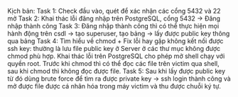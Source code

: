 Kịch bản:
Task 1: Check đầu vào, quét để xác nhận các cổng 5432 và 22 mở
Task 2: Khai thác lỗi đăng nhập trên PostgreSQL, cổng 5432 -> Đăng nhập thành công
Task 3: Đăng nhập thành công thì có thể thực hiện mọi hành động trên csdl -> tạo superuser, tạo bảng ->  lấy được public key thông qua bảng
Task 4: Tìm hiểu về chmod + Fix lỗi hay gặp không kết nối được ssh key: thường là lưu file public key ở Server ở các thư mục không được chmod phù hợp. Khai thác lỗi trên PostgreSQL cho phép mở shell chạy với quyền root. Trước khi chmod thì có thể đọc các file trên victim qua shell, sau khi chmod thì không đọc được file.
Task 5: Sau khi lấy được public key từ đó dùng brute force để tìm ra được private key -> ssh login thành công và mở được file được cá nhân hóa trong máy victim và thu được chuỗi ký tự.
